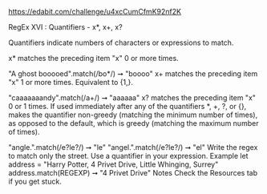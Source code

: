 https://edabit.com/challenge/u4xcCumCfmK92nf2K

RegEx XVI : Quantifiers - x*, x+, x?

Quantifiers indicate numbers of characters or expressions to match.

x* matches the preceding item "x" 0 or more times.

"A ghost booooed".match(/bo*/) ➞ "boooo"
x+ matches the preceding item "x" 1 or more times. Equivalent to {1,}.

"caaaaaaandy".match(/a+/) ➞ "aaaaaa"
x? matches the preceding item "x" 0 or 1 times. If used immediately after any of the quantifiers *, +, ?, or {}, makes the quantifier non-greedy (matching the minimum number of times), as opposed to the default, which is greedy (matching the maximum number of times).

"angle.".match(/e?le?/) ➞ "le"
"angel.".match(/e?le?/) ➞ "el"
Write the regex to match only the street.
Use a quantifier in your expression.
Example
let address = "Harry Potter, 4 Privet Drive, Little Whinging, Surrey"
address.match(REGEXP) ➞ "4 Privet Drive"
Notes
Check the Resources tab if you get stuck.